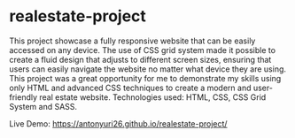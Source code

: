 # realestate-project

This project showcase a fully responsive website that can be easily accessed on any device. The use of CSS grid system made it possible to create a fluid design that adjusts to different screen sizes, ensuring that users can easily navigate the website no matter what device they are using. This project was a great opportunity for me to demonstrate my skills using only HTML and advanced CSS techniques to create a modern and user-friendly real estate website.
Technologies used: HTML, CSS, CSS Grid System and SASS.

Live Demo: https://antonyuri26.github.io/realestate-project/
